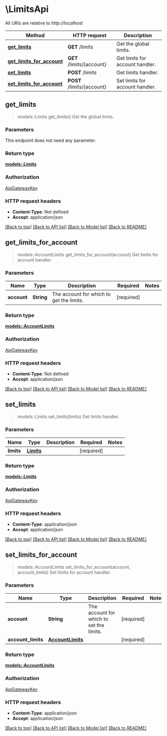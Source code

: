 # \LimitsApi

All URIs are relative to *http://localhost*

Method | HTTP request | Description
------------- | ------------- | -------------
[**get_limits**](LimitsApi.md#get_limits) | **GET** /limits | Get the global limits.
[**get_limits_for_account**](LimitsApi.md#get_limits_for_account) | **GET** /limits/{account} | Get limits for account handler.
[**set_limits**](LimitsApi.md#set_limits) | **POST** /limits | Get limits handler.
[**set_limits_for_account**](LimitsApi.md#set_limits_for_account) | **POST** /limits/{account} | Set limits for account handler.



## get_limits

> models::Limits get_limits()
Get the global limits.

### Parameters

This endpoint does not need any parameter.

### Return type

[**models::Limits**](Limits.md)

### Authorization

[ApiGatewayKey](../README.md#ApiGatewayKey)

### HTTP request headers

- **Content-Type**: Not defined
- **Accept**: application/json

[[Back to top]](#) [[Back to API list]](../README.md#documentation-for-api-endpoints) [[Back to Model list]](../README.md#documentation-for-models) [[Back to README]](../README.md)


## get_limits_for_account

> models::AccountLimits get_limits_for_account(account)
Get limits for account handler.

### Parameters


Name | Type | Description  | Required | Notes
------------- | ------------- | ------------- | ------------- | -------------
**account** | **String** | The account for which to get the limits. | [required] |

### Return type

[**models::AccountLimits**](AccountLimits.md)

### Authorization

[ApiGatewayKey](../README.md#ApiGatewayKey)

### HTTP request headers

- **Content-Type**: Not defined
- **Accept**: application/json

[[Back to top]](#) [[Back to API list]](../README.md#documentation-for-api-endpoints) [[Back to Model list]](../README.md#documentation-for-models) [[Back to README]](../README.md)


## set_limits

> models::Limits set_limits(limits)
Get limits handler.

### Parameters


Name | Type | Description  | Required | Notes
------------- | ------------- | ------------- | ------------- | -------------
**limits** | [**Limits**](Limits.md) |  | [required] |

### Return type

[**models::Limits**](Limits.md)

### Authorization

[ApiGatewayKey](../README.md#ApiGatewayKey)

### HTTP request headers

- **Content-Type**: application/json
- **Accept**: application/json

[[Back to top]](#) [[Back to API list]](../README.md#documentation-for-api-endpoints) [[Back to Model list]](../README.md#documentation-for-models) [[Back to README]](../README.md)


## set_limits_for_account

> models::AccountLimits set_limits_for_account(account, account_limits)
Set limits for account handler.

### Parameters


Name | Type | Description  | Required | Notes
------------- | ------------- | ------------- | ------------- | -------------
**account** | **String** | The account for which to set the limits. | [required] |
**account_limits** | [**AccountLimits**](AccountLimits.md) |  | [required] |

### Return type

[**models::AccountLimits**](AccountLimits.md)

### Authorization

[ApiGatewayKey](../README.md#ApiGatewayKey)

### HTTP request headers

- **Content-Type**: application/json
- **Accept**: application/json

[[Back to top]](#) [[Back to API list]](../README.md#documentation-for-api-endpoints) [[Back to Model list]](../README.md#documentation-for-models) [[Back to README]](../README.md)

